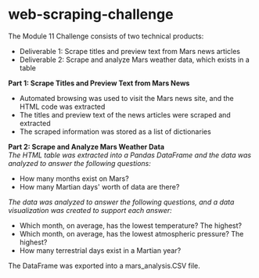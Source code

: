 # web-scraping-challenge
The Module 11 Challenge consists of two technical products:
* Deliverable 1: Scrape titles and preview text from Mars news articles
* Deliverable 2: Scrape and analyze Mars weather data, which exists in a table

**Part 1: Scrape Titles and Preview Text from Mars News**
* Automated browsing was used to visit the Mars news site, and the HTML code was extracted
* The titles and preview text of the news articles were scraped and extracted
* The scraped information was stored as a list of dictionaries

**Part 2: Scrape and Analyze Mars Weather Data**<br>
*The HTML table was extracted into a Pandas DataFrame and the data was analyzed to answer the following questions:*
* How many months exist on Mars?
* How many Martian days' worth of data are there?

*The data was analyzed to answer the following questions, and a data visualization was created to support each answer:*
* Which month, on average, has the lowest temperature? The highest?
* Which month, on average, has the lowest atmospheric pressure? The highest?
* How many terrestrial days exist in a Martian year?

The DataFrame was exported into a mars_analysis.CSV file.
